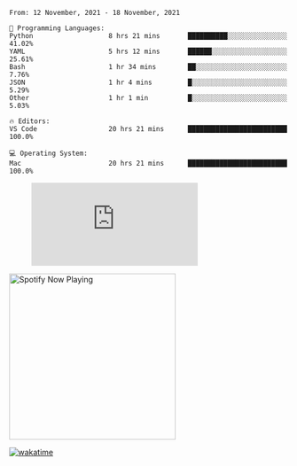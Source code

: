 <!--START_SECTION:waka-->
```text
From: 12 November, 2021 - 18 November, 2021

💬 Programming Languages: 
Python                   8 hrs 21 mins       ██████████░░░░░░░░░░░░░░░   41.02% 
YAML                     5 hrs 12 mins       ██████░░░░░░░░░░░░░░░░░░░   25.61% 
Bash                     1 hr 34 mins        ██░░░░░░░░░░░░░░░░░░░░░░░   7.76% 
JSON                     1 hr 4 mins         █░░░░░░░░░░░░░░░░░░░░░░░░   5.29% 
Other                    1 hr 1 min          █░░░░░░░░░░░░░░░░░░░░░░░░   5.03%

🔥 Editors: 
VS Code                  20 hrs 21 mins      █████████████████████████   100.0%

💻 Operating System: 
Mac                      20 hrs 21 mins      █████████████████████████   100.0%

```


<!--END_SECTION:waka-->

<figure><embed src="https://wakatime.com/share/@gregnrobinson/001c6d31-0c95-44f9-b6d7-9fd705354f62.svg"></embed></figure>

[<img src="https://spotify-now-playing-cyan-seven.vercel.app/api/spotify-playing" alt="Spotify Now Playing" width="300" />](https://open.spotify.com/user/gregnrobinson-ca)

[![wakatime](https://wakatime.com/badge/user/37718f76-572e-4513-b2c5-41c4d93d287a.svg)](https://wakatime.com/@37718f76-572e-4513-b2c5-41c4d93d287a)



